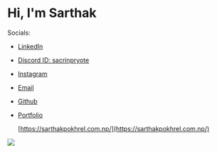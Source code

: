 
# Hi, I'm Sarthak



Socials:
- [LinkedIn](https://www.linkedin.com/in/sarthak-pokhrel/)
- [Discord ID: sacrinpryote](https://discordapp.com/users/691999880377401383)
- [Instagram](https://www.instagram.com/igoformineigottoshine)
- [Email](mailto:sarthak.whenever@gmail.com)
- [Github](https://github.com/sarthak-pokharel)
- [Portfolio](https://portfolio.sarthakpokhrel.com.np/)

  [https://sarthakpokhrel.com.np/](https://sarthakpokhrel.com.np/)



![](https://komarev.com/ghpvc/?username=743jsd8sdksdkdfjskdjfksdfkjsalkfjskj&color=ffffff&style=for-the-badge)